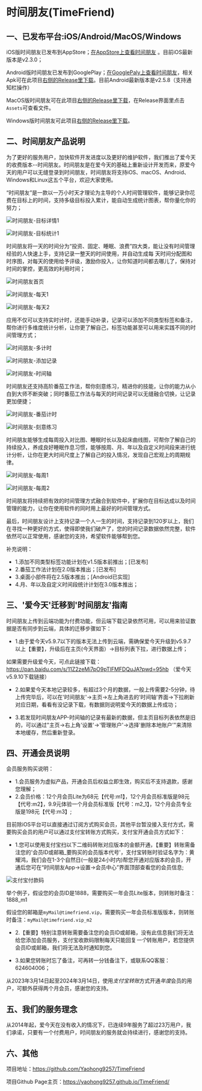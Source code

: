 # 时间朋友(TimeFriend)


## 一、已发布平台:iOS/Android/MacOS/Windows

iOS版时间朋友已发布到AppStore；[在AppStore上查看时间朋友](https://apps.apple.com/cn/app/%E6%97%B6%E9%97%B4%E6%9C%8B%E5%8F%8B/id6444887169?l=en) 。目前iOS最新版本是v2.3.0；

Android版时间朋友已发布到GooglePlay；[在GooglePaly上查看时间朋友](https://play.google.com/store/apps/details?id=vip.timefriend.timefriend)，相关Apk可在此项目[右侧的Release里下载](https://github.com/Yaohong9257/TimeFriend/releases)。目前Android最新版本是v2.5.8（支持通知栏操作）


MacOS版时间朋友可在此项目[右侧的Release里下载](https://github.com/Yaohong9257/TimeFriend/releases)，在Release界面里点击`Assets`可查看文件。


Windows版时间朋友可此项目[右侧的Release里下载](https://github.com/Yaohong9257/TimeFriend/releases)。


## 二、时间朋友产品说明

为了更好的服务用户，加快软件开发进度以及更好的维护软件，我们推出了爱今天的收费版本--时间朋友。时间朋友是在爱今天的基础上重新设计开发而来，原爱今天的用户可以无缝登录到时间朋友，时间朋友将支持iOS、macOS、Android、Windows和Linux这五个平台，欢迎大家使用。



“时间朋友”是一款以一万小时天才理论为主导的个人时间管理软件，能够记录你花费在目标上的时间，支持多级目标投入累计，能自动生成统计图表，帮你量化你的努力；

![时间朋友-目标详情1](https://github.com/Yaohong9257/TimeFriend/blob/main/public/imgs/screenshot/4_0.png?raw=true)

![时间朋友-目标统计1](https://github.com/Yaohong9257/TimeFriend/blob/main/public/imgs/screenshot/4_1.png?raw=true)

时间朋友将一天的时间分为“投资、固定、睡眠、浪费”四大类，能让没有时间管理经验的人快速上手，支持记录一整天的时间使用，并自动生成每
天时间分配图和时序图，对每天的使用给予评级，激励你投入，让你知道时间都去哪儿了，保持对时间的掌控，更高效的利用时间；

![时间朋友首页](https://github.com/Yaohong9257/TimeFriend/blob/main/public/imgs/screenshot/1.png?raw=true)

![时间朋友-每天1](https://github.com/Yaohong9257/TimeFriend/blob/main/public/imgs/screenshot/7_0.png?raw=true)

![时间朋友-每天2](https://github.com/Yaohong9257/TimeFriend/blob/main/public/imgs/screenshot/7_1.png?raw=true)


应用不仅可以支持实时计时，还能手动补录，记录可以添加不同类型标签和备注，帮你进行多维度统计分析，让你更了解自己，标签功能甚至可以用来实践不同的时间管理方式；

![时间朋友-多计时](https://github.com/Yaohong9257/TimeFriend/blob/main/public/imgs/screenshot/2.png?raw=true)

![时间朋友-添加记录](https://github.com/Yaohong9257/TimeFriend/blob/main/public/imgs/screenshot/3.png?raw=true)

![时间朋友-时间轴](https://github.com/Yaohong9257/TimeFriend/blob/main/public/imgs/screenshot/3_1.png?raw=true)


时间朋友还支持高阶番茄工作法，帮你刻意练习，精进你的技能，让你的能力从小白到大师不断突破；同时番茄工作法与每天的时间记录可以无缝融合切换，让记录更加便捷；

![时间朋友-番茄计时](https://github.com/Yaohong9257/TimeFriend/blob/main/public/imgs/screenshot/6_0.png?raw=true)

![时间朋友-刻意练习](https://github.com/Yaohong9257/TimeFriend/blob/main/public/imgs/screenshot/6_2.png?raw=true)


时间朋友能够生成每周投入对比图、睡眠时长以及起床曲线图，可帮你了解自己的持续投入，养成良好睡眠作息习惯，能够按周、月、年以及自定义时间段来进行统计分析，让你在更大时间尺度上了解自己的投入情况，发现自己宏观上的周期规律。


![时间朋友-每周1](https://github.com/Yaohong9257/TimeFriend/blob/main/public/imgs/screenshot/8_0.png?raw=true)

![时间朋友-每周2](https://github.com/Yaohong9257/TimeFriend/blob/main/public/imgs/screenshot/8_1.png?raw=true)


时间朋友将持续把有效的时间管理方式融合到软件中，扩展你在目标达成以及时间管理的能力，让你在使用软件的同时用上最好的时间管理方式。

最后，时间朋友设计上支持记录一个人一生的时间，支持记录到120岁以上，我们在寻找一种更好的方式，使得即使我们破产了，您的时间记录数据依然完整，软件依然可以正常使用，感谢您的支持，希望软件能够帮到您。


补充说明：
* 1.添加不同类型标签功能计划在v1.5版本前推出；[已发布]
* 2.番茄工作法计划在2.0版本推出；[已发布]
* 3.桌面小部件将在2.5版本推出；[Android已实现]
* 4.月、年以及自定义时间段统计计划在3.0版本推出；



## 三、'爱今天'迁移到'时间朋友'指南

时间朋友上传到云端功能为付费功能，但云端下载记录依然可用，可以用来验证数据是否有同步到云端，具体的迁移步骤如下：

* 1.由于爱今天v5.9.7以下的版本无法上传到云端，需确保爱今天升级到v5.9.7以上【重要】，升级后在主页(今天界面）->目标列表下拉，进行数据上传；

如果需要升级爱今天，可点此链接下载：https://pan.baidu.com/s/11Z2zeMi7pO9pTlFMFDQuJA?pwd=95hb （爱今天v5.9.10下载链接）

* 2.如果爱今天本地记录较多，有超过3个月的数据，一般上传需要2-5分钟，待上传完毕后，可以在'时间朋友'->主页->左上角进去的'时间轴'界面->下拉刷新对应日期，看看有没记录下载，有数据则说明爱今天的数据上传成功；

* 3.若发现时间朋友APP-时间轴的记录有最新的数据，但主页目标列表依然是旧的，可以通过"主页->右上角'设置'->'管理账户'->选择'删除本地账户'"来清除本地缓存，然后重新登录。


## 四、开通会员说明

会员服务购买说明：
* 1.会员服务为虚拟产品，开通会员后权益立即生效，购买后不支持退款，感谢您理解；
* 2.会员价格：12个月会员Lite为68元【代号:m1】，12个月会员标准版是98元【代号:m2】，9.9元体验一个月会员标准版【代号：m2_1】，12个月会员专业版是198元【代号:m3】; 


目前除iOS平台可以直接通过订阅方式购买会员，其他平台暂没接入支付方式，需要购买会员的用户可以通过支付宝转账方式购买，支付宝开通会员方式如下：

* 1.您可以使用支付宝扫以下二维码转账对应版本的金额开通，【重要】转账需备注您的'会员ID或邮箱_要购买的会员版本代号'，支付宝转账时验证名字为：黄耀鸿，我们会在1-3个自然日(一般是24小时内)帮您开通对应版本的会员，开通后您可在“时间朋友App->设置->会员中心”界面顶部查看您的会员信息; 

![支付宝付款码](https://github.com/Yaohong9257/TimeFriend/blob/main/public/imgs/paycode/alipay_code.jpg?raw=true)

举个例子，假设您的会员ID是1888，需要购买一年会员Lite版本，则转账时备注：1888_m1

假设您的邮箱是`myMail@timefriend.vip`，需要购买一年会员标准版版本，则转账时备注：`myMail@timefriend.vip_m2`


* 2.【重要】特别注意转账需要备注您的会员ID或邮箱，没有此信息我们将无法给您添加会员服务，支付宝收款码限制每天只能回复*一个*转账用户，若您提供会员ID或邮箱，我们将无法及时通知到您。

* 3.如果您转账时忘了备注，可再转一分钱备注下，或联系QQ客服：624604006；


从2023年3月14日起至2024年3月14日，使用*支付宝转账*方式开通*年度*会员的用户，可额外获得两个月会员，感谢您的支持。



## 五、我们的服务理念

从2014年起，爱今天在没有收入的情况下，已连续9年服务了超过23万用户，我们承诺，只要有一个付费用户，时间朋友的服务就会持续进行，感谢您的支持。


## 六、其他

项目地址：https://github.com/Yaohong9257/TimeFriend

项目Github Page主页：https://yaohong9257.github.io/TimeFriend/



